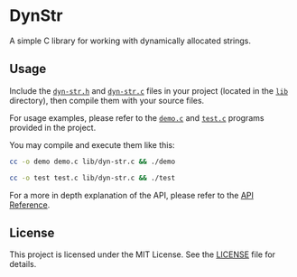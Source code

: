 # DynStr 

A simple C library for working with dynamically allocated strings.

## Usage

Include the [`dyn-str.h`](/lib/dyn-str.h) and [`dyn-str.c`](/lib/dyn-str.c) files in your project (located in the [`lib`](/lib) directory), then compile them with your source files.

For usage examples, please refer to the [`demo.c`](/demo.c) and [`test.c`](/test.c) programs provided in the project.

You may compile and execute them like this:

```bash
cc -o demo demo.c lib/dyn-str.c && ./demo 

cc -o test test.c lib/dyn-str.c && ./test 
```

For a more in depth explanation of the API, please refer to the [API Reference](/docs/api-ref.md).

## License

This project is licensed under the MIT License. See the [LICENSE](/LICENSE) file for details.